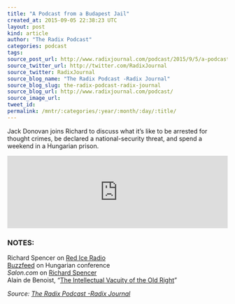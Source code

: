 ```yaml
---
title: "A Podcast from a Budapest Jail"
created_at: 2015-09-05 22:38:23 UTC
layout: post
kind: article
author: "The Radix Podcast"
categories: podcast
tags: 
source_post_url: http://www.radixjournal.com/podcast/2015/9/5/a-podcast-from-a-budapest-jail
source_twitter_url: http://twitter.com/RadixJournal
source_twitter: RadixJournal
source_blog_name: "The Radix Podcast -Radix Journal"
source_blog_slug: the-radix-podcast-radix-journal
source_blog_url: http://www.radixjournal.com/podcast/
source_image_url: 
tweet_id:
permalink: /mntr/:categories/:year/:month/:day/:title/
---
```

<p>Jack Donovan joins Richard to discuss what it’s like to be arrested for thought crimes, be declared a national-security threat, and spend a weekend in a Hungarian prison.</p><iframe scrolling="no" src="https://w.soundcloud.com/player/?url=https%3A//api.soundcloud.com/tracks/222527564&amp;color=ff5500&amp;auto_play=false&amp;hide_related=false&amp;show_comments=true&amp;show_user=true&amp;show_reposts=false" width="100%" frameborder="no" height="166"></iframe><h3 id="notes">NOTES:</h3>

<p>Richard Spencer on <a href="https://www.youtube.com/watch?v=R28IHRbrDqo">Red Ice Radio</a> <br>
<a href="http://www.buzzfeed.com/maxseddon/far-right-conference-goes-underground-after-hungarian-govern#.sd05a2DqL">Buzzfeed</a> on Hungarian conference <br>
<em>Salon.com</em> on <a href="http://www.salon.com/2013/09/29/the_hatemonger_next_door/">Richard Spencer</a> <br>
Alain de Benoist, “<a href="http://www.radixjournal.com/journal/the-intellectual-vacuity-of-the-old-right">The Intellectual Vacuity of the Old Right</a>”  </p><div class="">
    <i>Source: <a href="http://www.radixjournal.com/podcast/">The Radix Podcast -Radix Journal</a></i>
</div>
